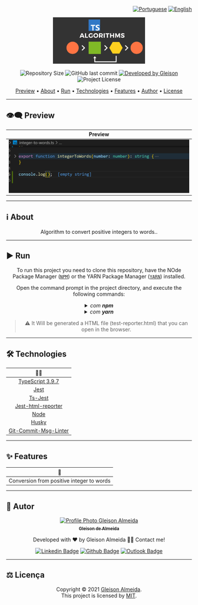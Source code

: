 <div align="right">

[![Portuguese](https://www.countryflags.io/br/flat/32.png)](README.md)
[![English](https://www.countryflags.io/us/flat/32.png)](README-ENG.md)

</div>

<p align="center">
  <img alt="Algorithms Logo" src=".github/logo.png" width="250px"/>
</p>

<p align="center"> 
  <img alt="Repository Size" src="https://img.shields.io/github/repo-size/gleisonkz/kanban-board?color=3498db&style=for-the-badge">
  <img alt="GitHub last commit" src="https://img.shields.io/github/last-commit/gleisonkz/kanban-board?color=3498db&style=for-the-badge">   
  <a href="https://github.com/gleisonkz">
    <img alt="Developed by Gleison" src="https://img.shields.io/badge/Developer-Gleison-%3498db?color=3498db&style=for-the-badge">
  </a>  
  <img alt="Project License" src="https://img.shields.io/apm/l/vim-mode?style=for-the-badge"/>
</p>

<p align="center">
 <a href="#eye_speech_bubble-preview">Preview</a> •
 <a href="#information_source-about">About</a> •
 <a href="#arrow_forward-run">Run</a> •
 <a href="#hammer_and_wrench-technologies">Technologies</a> • 
 <a href="#sparkles-features">Features</a> •
 <a href="#boy-author">Author</a> •
 <a href="#balance_scale-license">License</a>
</p>

---

## :eye_speech_bubble: **Preview**

<div align="center">

| Preview
| :------------------------------------------------------------------------------------:
| <kbd><img src=".github/preview.gif" alt="Desktop"/></kbd>

</div>
  
---

## :information_source: About

<div align="center">

Algorithm to convert positive integers to words..

---

</div>

## :arrow_forward: **Run**

<div align="center">

To run this project you need to clone this repository, have the NOde Package Manager ([`NPM`](https://www.npmjs.com/get-npm)) or the YARN Package Manager ([`YARN`](https://yarnpkg.com/getting-started)) installed.

Open the command prompt in the project directory, and execute the following commands:

<details>
  <summary><i>com <b>npm</b></i></summary>
  
```bash
# Install dependencies
$ npm install ou npm i

# Run tests

$ npm test

````

</details>

<details>
<summary><i>com <b>yarn</b></i></summary>

```bash
# Install dependencies
$ yarn install

# Run tests
$ yarn test

````

</details>

> ⚠️ It Will be generated a HTML file (test-reporter.html) that you can open in the browser.

</div>

---

## :hammer_and_wrench: **Technologies**

<div align="center">

|                                      👨‍💻                                      |
| :--------------------------------------------------------------------------: |
|             [TypeScript 3.9.7](https://www.typescriptlang.org/)              |
|              [Jest](https://jestjs.io/docs/en/getting-started)               |
|               [Ts-Jest](https://www.npmjs.com/package/ts-jest)               |
|    [Jest-html-reporter](https://www.npmjs.com/package/jest-html-reporter)    |
|                        [Node](https://nodejs.org/en/)                        |
|                 [Husky](https://www.npmjs.com/package/husky)                 |
| [Git-Commit-Msg-Linter](https://www.npmjs.com/package/git-commit-msg-linter) |

</div>

---

## :sparkles: **Features**

<div align="center">

|             :page_facing_up:              |
| :---------------------------------------: |
| Conversion from positive integer to words |

</div>

---

## :boy: **Autor**

<div align="center">

<a href="https://github.com/gleisonkz">
 <img src="https://avatars1.githubusercontent.com/u/9919?s=200&v=4" width="100px;" alt="Profile Photo Gleison Almeida"/>
 <br/>
 <sub><b>Gleison de Almeida</b></sub>
</a>

Developed with ❤️ by Gleison Almeida 👋🏽 Contact me!

[![Linkedin Badge](https://img.shields.io/badge/-Gleison-blue?style=flat-square&logo=Linkedin&logoColor=white)](https://www.linkedin.com/in/gleison-ribeiro-a65257119)
[![Github Badge](https://img.shields.io/badge/-Gleison-000?style=flat-square&logo=Github&logoColor=white)](https://github.com/gleisonkz)
[![Outlook Badge](https://img.shields.io/badge/-Gleison-0078d4?style=flat-square&logo=microsoft-outlook&logoColor=white)](mailto:gleisonsubzerokz@gmail.com)

</div>

---

## :balance_scale: **Licença**

<div align="center">

Copyright © 2021 [Gleison Almeida](https://github.com/gleisonkz).<br />
This project is licensed by [MIT](./LICENSE).

</div>
